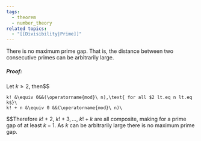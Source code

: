 ```yaml
---
tags:
  - theorem
  - number_theory
related topics:
  - "[[Divisibility|Prime]]"
---
```

There is no maximum prime gap. That is, the distance between two consecutive primes can be arbitrarily large.
##### Proof:
Let $k\geq 2$, then$$

	k! &\equiv 0&&(\operatorname{mod}\ n),\text{ for all $2 lt.eq n lt.eq k$}\
	k! + n &\equiv 0 &&(\operatorname{mod}\ n)\

$$Therefore $k! + 2,\ k! + 3,\dots,\ k! + k$ are all composite, making for a prime gap of at least $k-1$. As $k$ can be arbitrarily large there is no maximum prime gap.